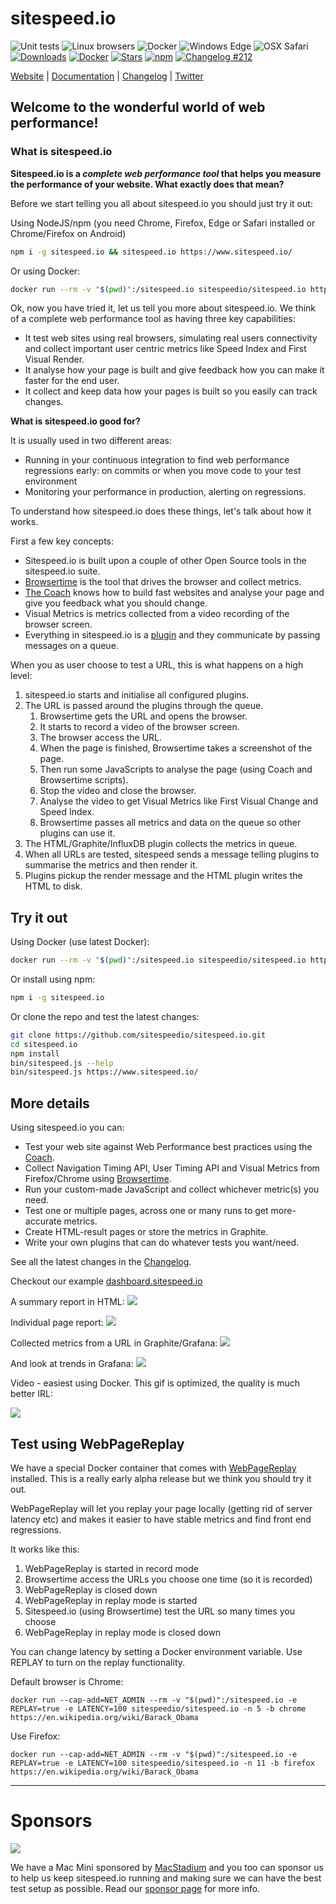 # sitespeed.io

![Unit tests](https://github.com/sitespeedio/sitespeed.io/workflows/Unit%20tests/badge.svg?branch=main)
![Linux browsers](https://github.com/sitespeedio/sitespeed.io/workflows/Linux%20browsers/badge.svg?branch=main)
![Docker](https://github.com/sitespeedio/sitespeed.io/workflows/Docker/badge.svg?branch=main)
![Windows Edge](https://github.com/sitespeedio/sitespeed.io/workflows/Windows%20Edge/badge.svg?branch=main)
![OSX Safari](https://github.com/sitespeedio/sitespeed.io/workflows/OSX%20Safari/badge.svg?branch=main)
[![Downloads][downloads-image]][downloads-url]
[![Docker][docker-image]][docker-url]
[![Stars][stars-image]][stars-url]
[![npm][npm-image]][npm-url]
[![Changelog #212][changelog-image]][changelog-url]


[Website](https://www.sitespeed.io/) | [Documentation](https://www.sitespeed.io/documentation/sitespeed.io/) | [Changelog](https://github.com/sitespeedio/sitespeed.io/blob/main/CHANGELOG.md) | [Twitter](https://twitter.com/SiteSpeedio)

## Welcome to the wonderful world of web performance!

### What is sitespeed.io

**Sitespeed.io is a *complete web performance tool* that helps you measure the performance of your website. What exactly does that mean?**

Before we start telling you all about sitespeed.io you should just try it out:


Using NodeJS/npm (you need Chrome, Firefox, Edge or Safari installed or Chrome/Firefox on Android)

 ```bash
 npm i -g sitespeed.io && sitespeed.io https://www.sitespeed.io/
 ```

Or using Docker:

 ```bash
 docker run --rm -v "$(pwd)":/sitespeed.io sitespeedio/sitespeed.io https://www.sitespeed.io/
 ```



Ok, now you have tried it, let us tell you more about sitespeed.io. We think of a complete web performance tool as having three key capabilities:

 - It test web sites using real browsers, simulating real users connectivity and collect important user centric metrics like Speed Index and First Visual Render.
 - It analyse how your page is built and give feedback how you can make it faster for the end user.
 - It collect and keep data how your pages is built so you easily can track changes.

**What is sitespeed.io good for?**

It is usually used in two different areas:

 - Running in your continuous integration to find web performance regressions early: on commits or when you move code to your test environment
 - Monitoring your performance in production, alerting on regressions.

To understand how sitespeed.io does these things, let's talk about how it works.

First a few key concepts:

 - Sitespeed.io is built upon a couple of other Open Source tools in the sitespeed.io suite.
 - [Browsertime](https://github.com/sitespeedio/browsertime) is the tool that drives the browser and collect metrics.
 - [The Coach](https://github.com/sitespeedio/coach) knows how to build fast websites and analyse your page and give you feedback what you should change.
 - Visual Metrics is metrics collected from a video recording of the browser screen.
 - Everything in sitespeed.io is a [plugin](https://www.sitespeed.io/documentation/sitespeed.io/plugins/) and they communicate by passing messages on a queue.

When you as user choose to test a URL, this is what happens on a high level:

 1. sitespeed.io starts and initialise all configured plugins.
 2. The URL is passed around the plugins through the queue.
    1. Browsertime gets the URL and opens the browser.
    2. It starts to record a video of the browser screen.
    3. The browser access the URL.
    4. When the page is finished, Browsertime takes a screenshot of the page.
    5. Then run some JavaScripts to analyse the page (using Coach and Browsertime scripts).
    6. Stop the video and close the browser.
    7. Analyse the video to get Visual Metrics like First Visual Change and Speed Index.
    8. Browsertime passes all metrics and data on the queue so other plugins can use it.
 3. The HTML/Graphite/InfluxDB plugin collects the metrics in queue.
 4. When all URLs are tested, sitespeed sends a message telling plugins to summarise the metrics and then render it.
 5. Plugins pickup the render message and the HTML plugin writes the HTML to disk.

 ## Try it out

 Using Docker (use latest Docker):

 ```bash
 docker run --rm -v "$(pwd)":/sitespeed.io sitespeedio/sitespeed.io https://www.sitespeed.io/
 ```

 Or install using npm:

 ```bash
 npm i -g sitespeed.io
 ```

 Or clone the repo and test the latest changes:

 ```bash
 git clone https://github.com/sitespeedio/sitespeed.io.git
 cd sitespeed.io
 npm install
 bin/sitespeed.js --help
 bin/sitespeed.js https://www.sitespeed.io/
```

## More details

Using sitespeed.io you can:
* Test your web site against Web Performance best practices using the [Coach](https://github.com/sitespeedio/coach).
* Collect Navigation Timing API, User Timing API and Visual Metrics from Firefox/Chrome using [Browsertime](https://github.com/sitespeedio/browsertime).
* Run your custom-made JavaScript and collect whichever metric(s) you need.
* Test one or multiple pages, across one or many runs to get more-accurate metrics.
* Create HTML-result pages or store the metrics in Graphite.
* Write your own plugins that can do whatever tests you want/need.

See all the latest changes in the [Changelog](https://github.com/sitespeedio/sitespeed.io/blob/main/CHANGELOG.md).

Checkout our example [dashboard.sitespeed.io](https://dashboard.sitespeed.io/)

A summary report in HTML:
<img src="https://raw.githubusercontent.com/sitespeedio/sitespeed.io/main/docs/img/start-readme.jpg">

Individual page report:
<img src="https://raw.githubusercontent.com/sitespeedio/sitespeed.io/main/docs/img/start-url-readme.jpg">

Collected metrics from a URL in Graphite/Grafana:
<img src="https://raw.githubusercontent.com/sitespeedio/sitespeed.io/main/docs/img/grafana-readme.jpg">

And look at trends in Grafana:
<img src="https://raw.githubusercontent.com/sitespeedio/sitespeed.io/main/docs/img/grafana-trends-readme.jpg">

Video - easiest using Docker. This gif is optimized, the quality is much better IRL:

<img src="https://raw.githubusercontent.com/sitespeedio/sitespeed.io/main/docs/img/barack.gif">

## Test using WebPageReplay
We have a special Docker container that comes with [WebPageReplay](https://github.com/catapult-project/catapult/blob/main/web_page_replay_go/README.md) installed. This is a really early alpha release but we think you should try it out.

WebPageReplay will let you replay your page locally (getting rid of server latency etc) and makes it easier to have stable metrics and find front end regressions.

It works like this:
1. WebPageReplay is started in record mode
2. Browsertime access the URLs you choose one time (so it is recorded)
3. WebPageReplay is closed down
4. WebPageReplay in replay mode is started
5. Sitespeed.io (using Browsertime) test the URL so many times you choose
6. WebPageReplay in replay mode is closed down

You can change latency by setting a Docker environment variable. Use REPLAY to turn on the replay functionality.

Default browser is Chrome:

```
docker run --cap-add=NET_ADMIN --rm -v "$(pwd)":/sitespeed.io -e REPLAY=true -e LATENCY=100 sitespeedio/sitespeed.io -n 5 -b chrome https://en.wikipedia.org/wiki/Barack_Obama
```

Use Firefox:

```
docker run --cap-add=NET_ADMIN --rm -v "$(pwd)":/sitespeed.io -e REPLAY=true -e LATENCY=100 sitespeedio/sitespeed.io -n 11 -b firefox https://en.wikipedia.org/wiki/Barack_Obama
```

<hr>

# Sponsors

<a href="https://www.macstadium.com"><img src="https://uploads-ssl.webflow.com/5ac3c046c82724970fc60918/5c019d917bba312af7553b49_MacStadium-developerlogo.png"></a>

We have a Mac Mini sponsored by [MacStadium](https://www.macstadium.com) and you too can sponsor us to help us keep sitespeed.io running and making sure we can have the best test setup as possible. Read our [sponsor page](https://github.com/sponsors/soulgalore) for more info.

[travis-image]: https://img.shields.io/travis/sitespeedio/sitespeed.io.svg?style=flat-square
[travis-url]: https://travis-ci.org/sitespeedio/sitespeed.io
[stars-url]: https://github.com/sitespeedio/sitespeed.io/stargazers
[stars-image]: https://img.shields.io/github/stars/sitespeedio/sitespeed.io.svg?style=flat-square
[downloads-image]: https://img.shields.io/npm/dt/sitespeed.io.svg?style=flat-square
[downloads-url]: https://npmjs.org/package/sitespeed.io
[docker-image]: https://img.shields.io/docker/pulls/sitespeedio/sitespeed.io.svg
[docker-url]: https://hub.docker.com/r/sitespeedio/sitespeed.io/
[changelog-image]: https://img.shields.io/badge/changelog-%23212-lightgrey.svg?style=flat-square
[changelog-url]: https://changelog.com/212
[npm-image]: https://img.shields.io/npm/v/sitespeed.io.svg
[npm-url]: https://npmjs.org/package/sitespeed.io
